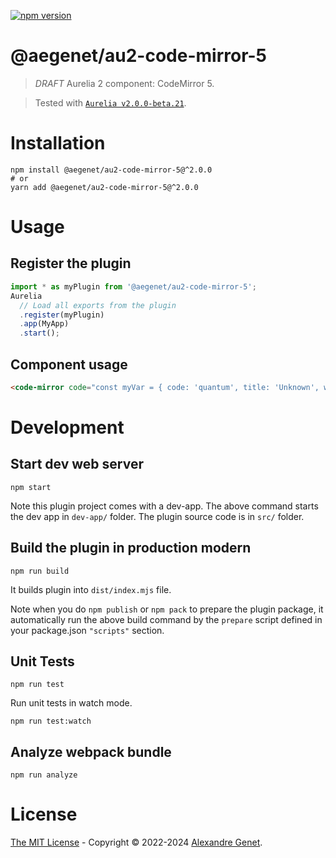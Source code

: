 [![npm version](https://img.shields.io/npm/v/@aegenet/au2-code-mirror-5.svg)](https://www.npmjs.com/package/@aegenet/au2-code-mirror-5)
<br>

# @aegenet/au2-code-mirror-5

> *DRAFT* Aurelia 2 component: CodeMirror 5.

> Tested with [`Aurelia v2.0.0-beta.21`](https://github.com/aurelia/aurelia/releases/tag/v2.0.0-beta.21).

# Installation

```shell
npm install @aegenet/au2-code-mirror-5@^2.0.0
# or
yarn add @aegenet/au2-code-mirror-5@^2.0.0
```

# Usage

## Register the plugin

```js
import * as myPlugin from '@aegenet/au2-code-mirror-5';
Aurelia
  // Load all exports from the plugin
  .register(myPlugin)
  .app(MyApp)
  .start();
```

## Component usage

```html
<code-mirror code="const myVar = { code: 'quantum', title: 'Unknown', where: 'Who know' };" language="javascript"></code-mirror>
```


# Development

## Start dev web server

    npm start

Note this plugin project comes with a dev-app. The above command starts the dev app in `dev-app/` folder. The plugin source code is in `src/` folder.

## Build the plugin in production modern

    npm run build

It builds plugin into `dist/index.mjs` file.

Note when you do `npm publish` or `npm pack` to prepare the plugin package, it automatically run the above build command by the `prepare` script defined in your package.json `"scripts"` section.

## Unit Tests

    npm run test

Run unit tests in watch mode.

    npm run test:watch


## Analyze webpack bundle

    npm run analyze

# License

[The MIT License](LICENSE) - Copyright © 2022-2024 [Alexandre Genet](https://github.com/aegenet).
